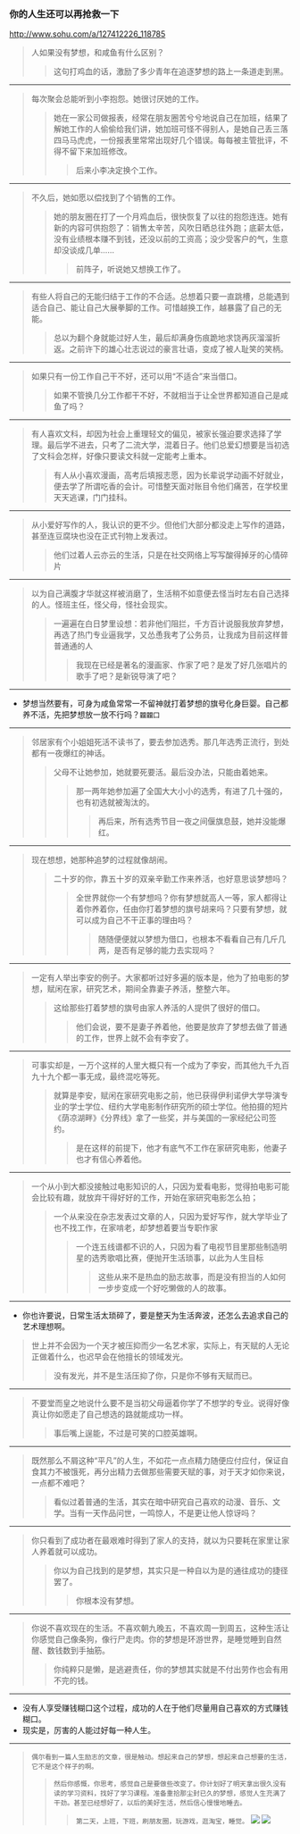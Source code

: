### 你的人生还可以再抢救一下
http://www.sohu.com/a/127412226_118785
>人如果没有梦想，和咸鱼有什么区别？
>>这句打鸡血的话，激励了多少青年在追逐梦想的路上一条道走到黑。
---
>每次聚会总能听到小李抱怨。她很讨厌她的工作。
>>她在一家公司做报表，经常在朋友圈苦兮兮地说自己在加班，结果了解她工作的人偷偷给我们讲，她加班可怪不得别人，是她自己丢三落四马马虎虎，一份报表里常常出现好几个错误。每每被主管批评，不得不留下来加班修改。
>>>后来小李决定换个工作。
---
>不久后，她如愿以偿找到了个销售的工作。
>>她的朋友圈在打了一个月鸡血后，很快恢复了以往的抱怨连连。她有新的内容可供抱怨了：销售太辛苦，风吹日晒总往外跑；底薪太低，没有业绩根本赚不到钱，还没以前的工资高；没少受客户的气，生意却没谈成几单……
>>>前阵子，听说她又想换工作了。
---
>有些人将自己的无能归结于工作的不合适。总想着只要一直跳槽，总能遇到适合自己、能让自己大展拳脚的工作。可惜越换工作，越暴露了自己的无能。
>>总以为翻个身就能过好人生，最后却满身伤痕跪地求饶再灰溜溜折返。之前许下的雄心壮志说过的豪言壮语，变成了被人耻笑的笑柄。
---
>如果只有一份工作自己干不好，还可以用“不适合”来当借口。
>>如果不管换几分工作都干不好，不就相当于让全世界都知道自己是咸鱼了吗？
---
>有人喜欢文科，却因为社会上重理轻文的偏见，被家长强迫要求选择了学理。最后学不进去，只考了二流大学，混着日子。他们总爱幻想要是当初选了文科会怎样，好像只要读文科就一定能考上重本。
>>有人从小喜欢漫画，高考后填报志愿，因为长辈说学动画不好就业，便去学了所谓吃香的会计。可惜整天面对账目令他们痛苦，在学校里天天逃课，门门挂科。
---
>从小爱好写作的人，我认识的更不少。但他们大部分都没走上写作的道路，甚至连豆腐块也没在正式刊物上发表过。
>>他们过着人云亦云的生活，只是在社交网络上写写酸得掉牙的心情碎片
---
>以为自己满腹才华就这样被消磨了，生活稍不如意便去怪当时左右自己选择的人。怪班主任，怪父母，怪社会现实。
>>一遍遍在白日梦里设想：若非他们阻拦，千方百计说服我放弃梦想，再选了热门专业逼我学，又怂恿我考了公务员，让我成为目前这样普普通通的人
>>>我现在已经是著名的漫画家、作家了吧？是发了好几张唱片的歌手了吧？是新锐导演了吧？
---
- 梦想当然要有，可身为咸鱼常常一不留神就打着梦想的旗号化身巨婴。自己都养不活，先把梦想放一放不行吗？`龖龖囗`
---
>邻居家有个小姐姐死活不读书了，要去参加选秀。那几年选秀正流行，到处都有一夜爆红的神话。
>>父母不让她参加，她就要死要活。最后没办法，只能由着她来。
>>>那一两年她参加遍了全国大大小小的选秀，有进了几十强的，也有初选就被淘汰的。
>>>>再后来，所有选秀节目一夜之间偃旗息鼓，她并没能爆红。
---
>现在想想，她那种追梦的过程就像胡闹。
>>二十岁的你，靠五十岁的双亲辛勤工作来养活，也好意思谈梦想吗？
>>>全世界就你一个有梦想吗？你有梦想就高人一等，家人都得让着你养着你，任由你打着梦想的旗号胡来吗？只要有梦想，就可以成为自己不干正事的理由吗？
>>>>随随便便就以梦想为借口，也根本不看看自己有几斤几两，是否有足够的能力去实现吗？
---
>一定有人举出李安的例子。大家都听过好多遍的版本是，他为了拍电影的梦想，赋闲在家，研究艺术，期间全靠妻子养活，整整六年。
>>这给那些打着梦想的旗号由家人养活的人提供了很好的借口。
>>>他们会说，要不是妻子养着他，他要是放弃了梦想去做了普通的工作，世界上就不会有李安了。
---
>可事实却是，一万个这样的人里大概只有一个成为了李安，而其他九千九百九十九个都一事无成，最终混吃等死。
>>就算是李安，赋闲在家研究电影之前，他已获得伊利诺伊大学导演专业的学士学位、纽约大学电影制作研究所的硕士学位。他拍摄的短片《荫凉湖畔》《分界线》拿了一些奖，并与美国的一家经纪公司签约。
>>>是在这样的前提下，他才有底气不工作在家研究电影，他妻子也才有信心养着他。
---
>一个从小到大都没接触过电影知识的人，只因为爱看电影，觉得拍电影可能会比较有趣，就放弃干得好好的工作，开始在家研究电影怎么拍；
>>一个从来没在杂志发表过文章的人，只因为爱好写作，就大学毕业了也不找工作，在家啃老，却梦想着要当专职作家
>>>一个连五线谱都不识的人，只因为看了电视节目里那些制造明星的选秀歌唱比赛，便抛开生活琐事，以此为人生目标
>>>>这些从来不是热血的励志故事，而是没有担当的人如何一步步变成一个好吃懒做的人的故事。
---
- 你也许要说，日常生活太琐碎了，要是整天为生活奔波，还怎么去追求自己的艺术理想啊。
>世上并不会因为一个天才被压抑而少一名艺术家，实际上，有天赋的人无论正做着什么，也迟早会在他擅长的领域发光。
>>没有发光，并不是生活压抑了你，只是你不够有天赋而已。
---
>不要堂而皇之地说什么要不是当初父母逼着你学了不想学的专业。说得好像真让你如愿走了自己想选的路就能成功一样。
>>事后嘴上逞能，不过是可笑的口腔英雄啊。
---
>既然那么不屑这种“平凡”的人生，不如花一点点精力随便应付应付，保证自食其力不被饿死，再分出精力去做那些需要天赋的事，对于天才如你来说，一点都不难吧？
>>看似过着普通的生活，其实在暗中研究自己喜欢的动漫、音乐、文学。当有一天作品问世，一鸣惊人，不是更让他人惊讶吗？
---
>你只看到了成功者在最艰难时得到了家人的支持，就以为只要耗在家里让家人养着就可以成功。
>>你以为自己找到的是梦想，其实只是一种自以为是的通往成功的捷径罢了。
>>>你根本没有梦想。
---
>你说不喜欢现在的生活。不喜欢朝九晚五，不喜欢周一到周五，这种生活让你感觉自己像条狗，像行尸走肉。你的梦想是环游世界，是睡觉睡到自然醒、数钱数到手抽筋。
>>你纯粹只是懒，是逃避责任，你的梦想其实就是不付出劳作也会有用不完的钱。
---
- 没有人享受赚钱糊口这个过程，成功的人在于他们尽量用自己喜欢的方式赚钱糊口。
- 现实是，厉害的人能过好每一种人生。
---
>`偶尔看到一篇人生励志的文章，很是触动。想起来自己的梦想，想起来自己想要的生活，它不是这个样子的啊。`
>>`然后你感慨，你思考，感觉自己是要做些改变了。你计划好了明天拿出很久没有读的学习资料，找好了学习课程。准备重拾那尘封已久的梦想，感觉人生充满了干劲。甚至已经想好了，以后的美好生活，然后信心慢慢地睡去。`
>>>`第二天，上班，下班，刷朋友圈，玩游戏，逛淘宝，睡觉。`
![](https://wx1.sinaimg.cn/mw690/4aa973e8ly1fm8hk0zl03j20dw2lcnci.jpg)
![](http://img.mp.itc.cn/upload/20170227/8e7618a2b4dd493fb36a5d10cf9a2d53_th.jpeg)